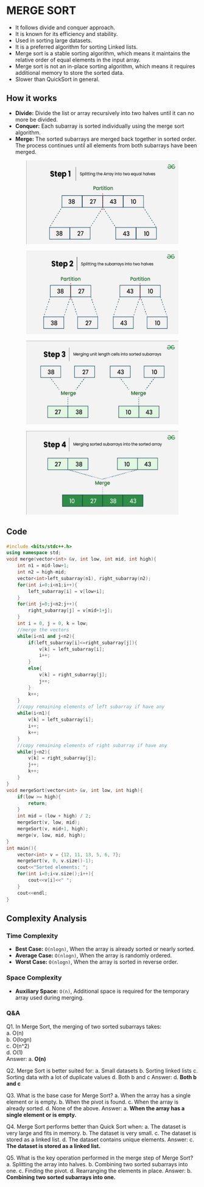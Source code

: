 # MERGE SORT
- It follows divide and conquer approach.
- It is known for its efficiency and stability.
- Used in sorting large datasets.
- It is a preferred algorithm for sorting Linked lists.
- Merge sort is a stable sorting algorithm, which means it maintains the relative order of equal elements in the input array.
- Merge sort is not an in-place sorting algorithm, which means it requires additional memory to store the sorted data.
- Slower than QuickSort in general.
## How it works
- **Divide:** Divide the list or array recursively into two halves until it can no more be divided.
- **Conquer:** Each subarray is sorted individually using the merge sort algorithm.
- **Merge:** The sorted subarrays are merged back together in sorted order. The process continues until all elements from both subarrays have been merged.
<p align="center"><img src="merge_sort1.png" width="400" height="220"></p>
<p align="center"><img src="merge_sort2.png" width="400" height="220"></p>
<p align="center"><img src="merge_sort3.png" width="400" height="220"></p>
<p align="center"><img src="merge_sort4.png" width="400" height="220"></p>

## Code
```cpp
#include <bits/stdc++.h>
using namespace std;
void merge(vector<int> &v, int low, int mid, int high){
	int n1 = mid-low+1;
	int n2 = high-mid;
	vector<int>left_subarray(n1), right_subarray(n2);
	for(int i=0;i<n1;i++){
		left_subarray[i] = v[low+i];
	}
	for(int j=0;j<n2;j++){
		right_subarray[j] = v[mid+1+j];
	}
	int i = 0, j = 0, k = low;
	//merge the vectors
	while(i<n1 and j<n2){
		if(left_subarray[i]<=right_subarray[j]){
			v[k] = left_subarray[i];
			i++;
		}
		else{
			v[k] = right_subarray[j];
			j++;
		}
		k++;
	}
	//copy remaining elements of left subarray if have any
	while(i<n1){
		v[k] = left_subarray[i];
		i++;
		k++;
	}
	//copy remaining elements of right subarray if have any
	while(j<n2){
		v[k] = right_subarray[j];
		j++;
		k++;
	}
}
void mergeSort(vector<int> &v, int low, int high){
	if(low >= high){
		return;
	}
	int mid = (low + high) / 2;
	mergeSort(v, low, mid);
	mergeSort(v, mid+1, high);
	merge(v, low, mid, high);
}
int main(){
	vector<int> v = {12, 11, 13, 5, 6, 7};
	mergeSort(v, 0, v.size()-1);
	cout<<"Sorted elements: ";
	for(int i=0;i<v.size();i++){
		cout<<v[i]<<" ";
	}
	cout<<endl;
}
```
## Complexity Analysis
### Time Complexity
- **Best Case:** `O(nlogn)`, When the array is already sorted or nearly sorted.
- **Average Case:** `O(nlogn)`, When the array is randomly ordered.
- **Worst Case:** `O(nlogn)`, When the array is sorted in reverse order.
### Space Complexity
- **Auxiliary Space:** `O(n)`, Additional space is required for the temporary array used during merging.
### Q&A
Q1. In Merge Sort, the merging of two sorted subarrays takes:<br>
a. O(n)<br>
b. O(logn)<br>
c. O(n^2)<br>
d. O(1)<br>
Answer: a. **O(n)**

Q2. Merge Sort is better suited for:
a. Small datasets
b. Sorting linked lists
c. Sorting data with a lot of duplicate values
d. Both b and c
Answer: d. **Both b and c**

Q3. What is the base case for Merge Sort?
a. When the array has a single element or is empty.
b. When the pivot is found.
c. When the array is already sorted.
d. None of the above.
Answer: a. **When the array has a single element or is empty.**

Q4. Merge Sort performs better than Quick Sort when:
a. The dataset is very large and fits in memory.
b. The dataset is very small.
c. The dataset is stored as a linked list.
d. The dataset contains unique elements.
Answer: c. **The dataset is stored as a linked list.**

Q5. What is the key operation performed in the merge step of Merge Sort?
a. Splitting the array into halves.
b. Combining two sorted subarrays into one.
c. Finding the pivot.
d. Rearranging the elements in place.
Answer: b. **Combining two sorted subarrays into one.**